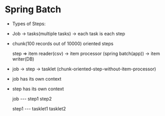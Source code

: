 # Spring Batch

* Types of Steps:
- Job -> tasks(multiple tasks) -> each task is each step
- chunk(100 records out of 10000) oriented steps 
  
   step => item reader(csv) -> item processor (spring batch(app)) -> item writer(DB)  

- job -> step -> tasklet (chunk-oriented-step-without-item-processor)
- job has its own context
- step has its own context
  
    job --- step1
            step2

    step1 --- tasklet1
              tasklet2 
